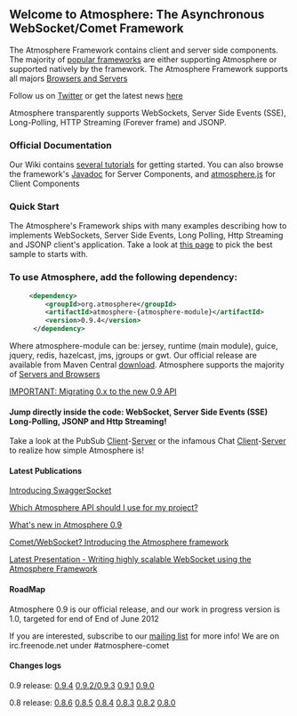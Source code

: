 ## Welcome to Atmosphere: The Asynchronous WebSocket/Comet Framework
The Atmosphere Framework contains client and server side components. The majority of [popular frameworks](https://github.com/Atmosphere/atmosphere/wiki/Atmosphere-PlugIns-and-Extensions) are either supporting Atmosphere or supported natively by the framework. The Atmosphere Framework supports all majors [Browsers and Servers](https://github.com/Atmosphere/atmosphere/wiki/Supported-WebServers-and-Browsers)

   Follow us on [Twitter](http://www.twitter.com/atmo_framework) or get the latest news [here](http://jfarcand.wordpress.com)

Atmosphere transparently supports WebSockets, Server Side Events (SSE), Long-Polling, HTTP Streaming (Forever frame) and JSONP.

### Official Documentation
Our Wiki contains [several tutorials](https://github.com/Atmosphere/atmosphere/wiki) for getting started. You can also browse the framework's [Javadoc](http://atmosphere.github.com/atmosphere/apidocs/) for Server Components, and [atmosphere.js](https://github.com/Atmosphere/atmosphere/wiki/jQuery.atmosphere.js-API) for Client Components

### Quick Start

The Atmosphere's Framework ships with many examples describing how to implements WebSockets, Server Side Events, Long Polling, Http Streaming and JSONP client's application. Take a look at [this page](https://github.com/Atmosphere/atmosphere/wiki/Getting-Started-with-the-samples) to pick the best sample to starts with.

### To use Atmosphere, add the following dependency:
```xml
     <dependency>
         <groupId>org.atmosphere</groupId>
         <artifactId>atmosphere-{atmosphere-module}</artifactId>
         <version>0.9.4</version>
      </dependency>
```
      
Where atmosphere-module can be: jersey, runtime (main module), guice, jquery, redis, hazelcast, jms, jgroups or gwt. Our official release are available from Maven Central [download](http://search.maven.org/#search|ga|1|atmosphere). Atmosphere supports the majority of [Servers and Browsers](https://github.com/Atmosphere/atmosphere/wiki/Supported-WebServers-and-Browsers)

[IMPORTANT: Migrating 0.x to the new 0.9 API](https://github.com/Atmosphere/atmosphere/wiki/Migrating-your-Atmosphere-0.x-to-0.9-new-API)

#### Jump directly inside the code: WebSocket, Server Side Events (SSE) Long-Polling, JSONP and Http Streaming!

Take a look at the PubSub [Client](https://github.com/Atmosphere/atmosphere/blob/master/samples/jquery-pubsub/src/main/webapp/index.html#L7)-[Server](https://github.com/Atmosphere/atmosphere/blob/master/samples/jquery-pubsub/src/main/java/org/atmosphere/samples/pubsub/JQueryPubSub.java#L36) or the infamous Chat [Client](https://github.com/Atmosphere/atmosphere/blob/master/samples/chat/src/main/webapp/jquery/application.js#L1)-[Server](https://github.com/Atmosphere/atmosphere/blob/master/samples/chat/src/main/java/org/atmosphere/samples/chat/ChatAtmosphereHandler.java#L32) to realize how simple Atmosphere is!


#### Latest Publications

[Introducing SwaggerSocket](http://jfarcand.wordpress.com/2012/04/26/transparently-adding-websockets-to-your-application-using-swaggersocket/)

[Which Atmosphere API should I use for my project?](http://jfarcand.wordpress.com/2011/11/07/hitchiker-guide-to-the-atmosphere-framework-using-websocket-long-polling-and-http-streaming/)

[What's new in Atmosphere 0.9](http://jfarcand.wordpress.com/2012/04/12/atmosphere-9-9-9-9-released-tomcatglassfish-websocket-netty-framework-hazelcast-fluid-api-jquery-optimization/)

[Comet/WebSocket? Introducing the Atmosphere framework](http://www.ncolomer.net/2012/03/comewebsocket-introducing-the-atmosphere-framework/)

[Latest Presentation - Writing highly scalable WebSocket using the Atmosphere Framework](http://www.slideshare.net/jfarcand/writing-highly-scalable-websocket-using-the-atmosphere-framework)


#### RoadMap

Atmosphere 0.9 is our official release, and our work in progress version is 1.0, targeted for end of End of June 2012

If you are interested, subscribe to our [mailing list](http://groups.google.com/group/atmosphere-framework) for more info!  We are on irc.freenode.net under #atmosphere-comet

#### Changes logs

0.9 release: [0.9.4](http://is.gd/hZtv2a) [0.9.2/0.9.3](http://goo.gl/rAKQh ) [0.9.1](http://is.gd/LEgGJ7) [0.9.0](https://github.com/Atmosphere/atmosphere/issues?sort=created&labels=0.9.0&direction=desc&state=closed)

0.8 release: [0.8.6](http://is.gd/Pi4ZPo) [0.8.5](http://is.gd/yVgcaj) [0.8.4](http://is.gd/Pi4ZPo) [0.8.3](http://is.gd/znZBKZ) [0.8.2](http://is.gd/9BesxI) [0.8.0](https://github.com/Atmosphere/atmosphere/blob/master/CHANGELOGS.txt#L1)
